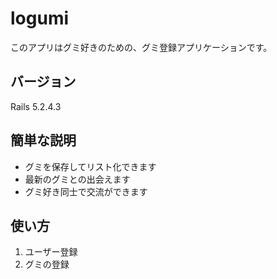 # logumi
このアプリはグミ好きのための、グミ登録アプリケーションです。

## バージョン  
Rails 5.2.4.3  

## 簡単な説明
- グミを保存してリスト化できます
- 最新のグミとの出会えます
- グミ好き同士で交流ができます

## 使い方
1. ユーザー登録
2. グミの登録